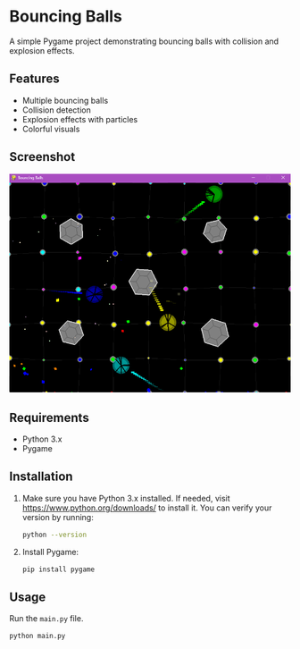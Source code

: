 # Bouncing Balls

A simple Pygame project demonstrating bouncing balls with collision and explosion effects.

## Features

- Multiple bouncing balls
- Collision detection
- Explosion effects with particles
- Colorful visuals

## Screenshot

![Screenshot](screenshot.png)

## Requirements

- Python 3.x
- Pygame

## Installation

1. Make sure you have Python 3.x installed. If needed, visit https://www.python.org/downloads/ to install it. You can verify your version by running:
    ```bash
    python --version
    ```
2.  Install Pygame:

    ```bash
    pip install pygame
    ```

## Usage

Run the `main.py` file.

```bash
python main.py
